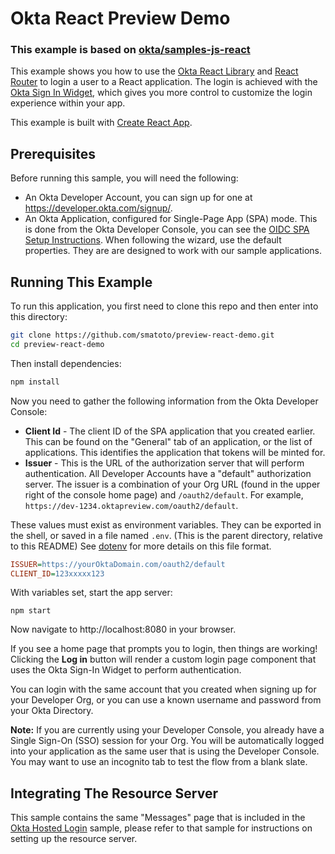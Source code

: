 # Okta React Preview Demo

### This example is based on [okta/samples-js-react](https://github.com/okta/samples-js-react/tree/master/custom-login)

This example shows you how to use the [Okta React Library][] and [React Router](https://github.com/ReactTraining/react-router) to login a user to a React application. The login is achieved with the [Okta Sign In Widget][], which gives you more control to customize the login experience within your app.

This example is built with [Create React App][].

## Prerequisites

Before running this sample, you will need the following:

- An Okta Developer Account, you can sign up for one at https://developer.okta.com/signup/.
- An Okta Application, configured for Single-Page App (SPA) mode. This is done from the Okta Developer Console, you can see the [OIDC SPA Setup Instructions][]. When following the wizard, use the default properties. They are are designed to work with our sample applications.

## Running This Example

To run this application, you first need to clone this repo and then enter into this directory:

```bash
git clone https://github.com/smatoto/preview-react-demo.git
cd preview-react-demo
```

Then install dependencies:

```bash
npm install
```

Now you need to gather the following information from the Okta Developer Console:

- **Client Id** - The client ID of the SPA application that you created earlier. This can be found on the "General" tab of an application, or the list of applications. This identifies the application that tokens will be minted for.
- **Issuer** - This is the URL of the authorization server that will perform authentication. All Developer Accounts have a "default" authorization server. The issuer is a combination of your Org URL (found in the upper right of the console home page) and `/oauth2/default`. For example, `https://dev-1234.oktapreview.com/oauth2/default`.

These values must exist as environment variables. They can be exported in the shell, or saved in a file named `.env`. (This is the parent directory, relative to this README) See [dotenv](https://www.npmjs.com/package/dotenv) for more details on this file format.

```ini
ISSUER=https://yourOktaDomain.com/oauth2/default
CLIENT_ID=123xxxxx123
```

With variables set, start the app server:

```
npm start
```

Now navigate to http://localhost:8080 in your browser.

If you see a home page that prompts you to login, then things are working! Clicking the **Log in** button will render a custom login page component that uses the Okta Sign-In Widget to perform authentication.

You can login with the same account that you created when signing up for your Developer Org, or you can use a known username and password from your Okta Directory.

**Note:** If you are currently using your Developer Console, you already have a Single Sign-On (SSO) session for your Org. You will be automatically logged into your application as the same user that is using the Developer Console. You may want to use an incognito tab to test the flow from a blank slate.

## Integrating The Resource Server

This sample contains the same "Messages" page that is included in the [Okta Hosted Login](/okta-hosted-login) sample, please refer to that sample for instructions on setting up the resource server.

[create react app]: https://github.com/facebook/create-react-app
[okta react library]: https://github.com/okta/okta-oidc-js/tree/master/packages/okta-react
[oidc spa setup instructions]: https://developer.okta.com/docs/guides/sign-into-spa/react/before-you-begin
[pkce flow]: https://developer.okta.com/docs/guides/implement-auth-code-pkce
[okta sign in widget]: https://github.com/okta/okta-signin-widget
